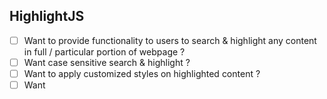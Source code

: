 ## HighlightJS

- [ ] Want to provide functionality to users to search & highlight any content in full / particular portion of webpage ?
- [ ] Want case sensitive search & highlight ?
- [ ] Want to apply customized styles on highlighted content ?
- [ ] Want